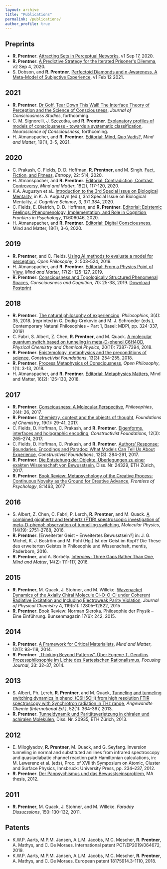 ```yaml
---
layout: archive
title: "Publications"
permalink: /publications/
author_profile: true
---
```


<!-- {% if author.googlescholar %}
  You can also find my articles on <u><a href="{{author.googlescholar}}">my Google Scholar profile</a>.</u>
{% endif %}

{% include base_path %}

{% for post in site.publications reversed %}
  {% include archive-single.html %}
{% endfor %} -->

<!-- \* denotes equal contribution. -->

## Preprints

* **R. Prentner**. [Attracting Sets in Perceptual Networks](https://arxiv.org/abs/2009.08101), v1 Sep 17, 2020.
* **R. Prentner**. [A Predictive Strategy for the Iterated Prisoner's Dilemma](https://arxiv.org/abs/2009.01668), v2 Sep 4, 2020.
* S. Dobson, and **R. Prentner**. [Perfectoid Diamonds and n-Awareness. A Meta-Model of Subjective Experience](http://arxiv.org/abs/2102.07620), v1 Feb 12 2021.
<!-- [Pluralist-Monism. Derived Category Theory as the Grammar of n-Awareness](https://arxiv.org/abs/2009.01691), v1 Sep 2, 2020. -->

## 2021

* **R. Prentner**. [Dr Goff, Tear Down This Wall! The Interface Theory of Perception and the Science of Consciousness](https://philarchive.org/rec/PREDGT), *Journal of Consciousness Studies*, forthcoming.
* C. M. Signorelli, J. Szczotka, and **R. Prentner**. [Explanatory profiles of models of consciousness - towards a systematic classification](https://doi.org/10.31234/osf.io/f5vdu), *Neuroscience of Consciousness*, forthcoming.
* H. Atmanspacher, and **R. Prentner**. [Editorial: Mind, Quo Vadis?](https://www.mindmatter.de/resources/pdf/editorial19_1www.pdf), *Mind and Matter*, 19(1), 3-5, 2021.

## 2020

* C. Prakash, C. Fields, D. D. Hoffman, **R. Prentner**, and M. Singh. [Fact, Fiction, and Fitness](https://doi.org/10.3390/e22050514), *Entropy*, 22: 514, 2020.
* H. Atmanspacher, and **R. Prentner**. [Editorial: Contradiction, Contrast, Controversy](https://www.mindmatter.de/resources/pdf/editorial18_2www.pdf), *Mind and Matter*, 18(2), 117-120, 2020.
* K.A. Augustyn et al.. [Introduction to the 3rd Special Issue on Biological Mentality](https://digitalcommons.mtu.edu/cgi/viewcontent.cgi?article=33626&context=michigantech-p), in K. A. Augustyn (ed.), 3rd Special Issue on Biological Mentality, *J. Cognitive Science*, 3, 371,384, 2020. 
* C. Fields, E. Dietrich, D. D. Hoffman, and **R. Prentner**. [Editorial: Epistemic Feelings: Phenomenology, Implementation, and Role in Cognition](https://doi.org/10.3389/fpsyg.2020.606046), *Frontiers in Psychology*, 11:606046, 2020. 
* H. Atmanspacher, and **R. Prentner**. [Editorial: Digital Consciousness](http://www.mindmatter.de/resources/pdf/editorial18_1www.pdf), Mind and Matter, 18(1), 3-6, 2020.

## 2019 

* **R. Prentner**, and C. Fields. [Using AI methods to evaluate a model for perception](https://doi.org/10.1515/opphil-2019-0034), *Open Philosophy*, 2: 503–524, 2019.  
* H. Atmanspacher, and **R. Prentner**. [Editorial: From a Physics Point of View](http://www.mindmatter.de/resources/pdf/editorial17_2www.pdf), *Mind and Matter*, 17(2): 125-127, 2019. 
* **R. Prentner**. [Consciousness and Topologically Structured Phenomenal Spaces](https://doi.org/10.1016/j.concog.2019.02.002), *Consciousness and Cognition*, 70: 25-38, 2019. [Download Postprint](10.31234/osf.io/at53n)

## 2018 

* **R. Prentner**. [The natural philosophy of experiencing](https://doi.org/10.3390/philosophies3040035), *Philosophies*, 3(4): 35, 2018.  (reprinted in G. Dodig-Crnkovic and M. J. Schroeder (eds.), Contemporary Natural Philosophies – Part 1, Basel: MDPI, pp. 324-337, 2019)
* C. Fabri, S. Albert, Z. Chen, **R. Prentner**, and M. Quack. [A molecular quantum switch based on tunneling in meta-D-phenol C6H4OD](https://pubs.rsc.org/en/content/articlelanding/2018/cp/c8cp00133b#!divAbstract), *Physical Chemistry and Chemical Physics*, 20(11): 7387-7394, 2018.
* **R. Prentner**. [Epistemology, metaphysics and the preconditions of science](http://constructivist.info/13/3/354), *Constructivist Foundations*, 13(3): 254-255, 2018. 
* **R. Prentner**. [Process Metaphysics of Consciousness](https://doi.org/10.1515/opphil-2018-0002), *Open Philosophy*, 1(1): 3-13, 2018. 
* H. Atmanspacher, and **R. Prentner**. [Editorial: Metaphysics Matters](http://www.mindmatter.de/resources/pdf/editorial16_2www.pdf), Mind and Matter, 16(2): 125-130, 2018. 

## 2017

* **R. Prentner**. [Consciousness: A Molecular Perspective](http://dx.doi.org/10.3390/philosophies2040026), *Philosophies*, 2(4): 26, 2017. 
* **R. Prentner**. [Chemistry, context and the objects of thought](https://link.springer.com/article/10.1007/s10698-017-9273-8), *Foundations of Chemistry*, 19(1): 29-41, 2017.  
* C. Fields, D. Hoffman, C. Prakash, and **R. Prentner**. [Eigenforms, interfaces and holographic encoding](http://constructivist.info/12/3/265), *Constructivist Foundations*, 12(3): 265–274, 2017. 
* C. Fields, D. Hoffman, C. Prakash, and **R. Prentner**. [Authors’ Response: Boundaries, Encodings and Paradox: What Models Can Tell Us About Experience](http://constructivist.info/12/3/284), *Constructivist Foundations*, 12(3): 284-291, 2017. 
* **R. Prentner**. [Die Entstehung der Objekte. Überlegungen zu einer exakten Wissenschaft von Bewusstsein](https://www.research-collection.ethz.ch/handle/20.500.11850/186325), Diss. Nr.  24329, ETH Zürich, 2017. 
* **R. Prentner**. [Book Review: Metapsychology of the Creative Process: Continuous Novelty as the Ground for Creative Advance](https://www.frontiersin.org/articles/10.3389/fpsyg.2017.01463/full), *Frontiers of Psychology*, 8:1463, 2017 

## 2016

* S. Albert, Z. Chen, C. Fabri, P. Lerch, **R. Prentner**, and M. Quack. [A combined gigahertz and terahertz (FTIR) spectroscopic investigation of meta-D-phenol: observation of tunnelling switching](http://www.tandfonline.com/doi/abs/10.1080/00268976.2016.1226444), *Molecular Physics*, 114(19): 2751–2768, 2016.  
* **R. Prentner**. [Erweiterter Geist – Erweitertes Bewusstsein?] in: J. G. Michel, K. J. Boström and M. Pohl (Hg.) Ist der Geist im Kopf? Die These des erweiterten Geistes in Philosophie und Wissenschaft, mentis, Paderborn, 2016.
* **R. Prentner**, and A. Borbély. [Interview: Three Gaps Rather Than One](http://www.ingentaconnect.com/contentone/imp/mm/2016/00000014/00000002/art00002), *Mind and Matter*, 14(2): 111-117, 2016. 

## 2015

* **R. Prentner**, M. Quack, J. Stohner, and M. Willeke. [Wavepacket Dynamics of the Axially Chiral Molecule Cl-O-O-Cl under Coherent Radiative Excitation and Including Electroweak Parity Violation](http://pubs.acs.org/doi/full/10.1021/acs.jpca.5b08958?src=recsys ), *Journal of Physical Chemistry A*, 119(51): 12805–12822, 2015
* **R. Prentner**. Book Review: Norman Sieroka. Philosophie der Physik – Eine Einführung. Bunsenmagazin 17(6): 242, 2015.

## 2014 
* **R. Prentner**. [A Framework for Critical Materialists](http://www.ingentaconnect.com/contentone/imp/mm/2014/00000012/00000001/art00005), *Mind and Matter*, 12(1): 93–118, 2014. 
* **R. Prentner**. [„Thinking Beyond Patterns“. Über Eugene T. Gendlins Prozessphilosophie im Lichte des Kartesischen Rationalismus](http://dx.doi.org/10.3929/ethz-a-010337597), *Focusing Journal*, 33: 32–37, 2014.   

## 2013

* S. Albert, Ph. Lerch, **R. Prentner**, and M. Quack, [Tunneling and tunneling switching dynamics in phenol (C6H5OH) from high resolution FTIR spectroscopy with Synchrotron radiation in THz range](http://onlinelibrary.wiley.com/doi/10.1002/anie.201205990/abstract), *Angewandte Chemie (International Ed.)*, 52(1): 364-367, 2013.
* **R. Prentner**. [Tunneldynamik und Paritätsverletzung in chiralen und achiralen Molekülen](http://dx.doi.org/10.3929/ethz-a-009933866), Diss. Nr. 20935, ETH Zürich, 2013.  

## 2012

* E. Miloglyadov, **R. Prentner**, M. Quack, and G. Seyfang. Inversion tunneling in normal and substituted anilines from infrared spectroscopy and quasiadiabatic channel reaction path Hamiltonian calculations, in: M. Lewerenz et al. (eds), Proc. of XVIIIth Symposium on Atomic, Cluster and Surface Physics, Innsbruck: University Press, pp. 234–237, 2012.
* **R. Prentner**. [Der Panpsychismus und das Bewusstseinsproblem](http://dx.doi.org/10.3929/ethz-a-006995446), MA thesis, 2012. 


## 2011
* **R. Prentner**, M. Quack, J. Stohner, and M. Willeke. *Faraday Dissucssions*, 150: 130-132, 2011.

## Patents

* K.W.P. Aarts, M.P.M. Jansen, A.L.M. Jacobs, M.C. Mescher,  **R. Prentner**, A. Mathys, and C. De Moraes. International patent PCT/EP2019/064672, 2019.
* K.W.P. Aarts, M.P.M. Jansen, A.L.M. Jacobs, M.C. Mescher,  **R. Prentner**, A. Mathys, and C. De Moraes. European patent 18175914.3-1110, 2018.




